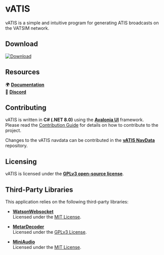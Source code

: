 # vATIS

vATIS is a simple and intuitive program for generating ATIS broadcasts on the VATSIM network.

## Download

[![Download](https://img.shields.io/badge/Download-00489C?style=for-the-badge)][1]  

[1]: https://vatis.app

## Resources

🌍 **[Documentation](https://vatis.app)**  
👋 **[Discord](https://discord.gg/rTMZhjhu9Q)**  

## Contributing

vATIS is written in **C# (.NET 8.0)** using the **[Avalonia UI](https://github.com/avaloniaui/avalonia)** framework.  
Please read the [Contribution Guide](CONTRIBUTING.md) for details on how to contribute to the project.  

Changes to the vATIS navdata can be contributed in the **[vATIS NavData](https://github.com/vatis-project/navdata)** repository.

## Licensing

vATIS is licensed under the **[GPLv3 open-source license](LICENSE)**.

## Third-Party Libraries

This application relies on the following third-party libraries:

- **[WatsonWebsocket](https://github.com/jchristn/WatsonWebsocket)**  
  Licensed under the [MIT License](licenses/MIT.txt).

- **[MetarDecoder](https://github.com/afonsoft/metar-decoder)**  
  Licensed under the [GPLv3 License](licenses/GPL-v3.txt).

- **[MiniAudio](https://github.com/mackron/miniaudio)**  
  Licensed under the [MIT License](licenses/MiniAudio-License.txt).

